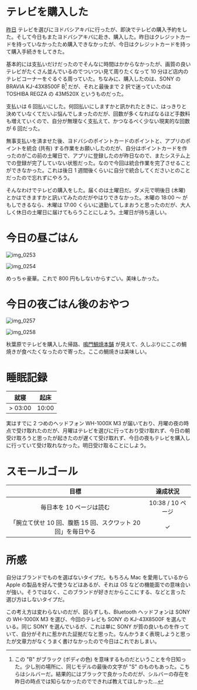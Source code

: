 # テレビを購入した
[昨日](/2018/10/22) テレビを選びにヨドバシアキバに行ったが、即決でテレビの購入予約をした。そして今日もまたヨドバシアキバに赴き、購入した。昨日はクレジットカードを持っていなかったため購入できなかったが、今日はクレジットカードを持って購入手続きをしてきた。

基本的には支払いだけだったのでそんなに時間はかからなかったが、画質の良いテレビがたくさん並んでいるのでついつい見て周りたくなって 10 分ほど店内のテレビコーナーをぐるぐる周っていた。ちなみに、購入したのは、SONY の BRAVIA KJ-43X8500F B[^letter-b-means] だが、それと最後まで 2 択で迷っていたのは TOSHIBA REGZA の 43M520X というものだった。

[^letter-b-means]: この "B" がブラック (ボディの色) を意味するものだということを今日知った。少し別の場所に、同じモデルの最後の文字が "S" のものもあった。こちらはシルバーだ。結果的にはブラックで良かったのだが、シルバーの存在を昨日の時点では知らなかったのでできれば教えてほしかった...

支払いは 6 回払いにした。何回払いにしますかと訊かれたときに、はっきりと決めていなくてだいぶ悩んでしまったのだが、回数が多くなればなるほど手数料も増えていくので、自分が無理なく支払えて、かつなるべく少ない現実的な回数が 6 回だった。

無事支払いを済ませた後、ヨドバシのポイントカードのポイントと、アプリのポイントを統合 (共有) する作業をお願いしたのだが、自分はポイントカードを作ったのがこの前の土曜日で、アプリに登録したのが昨日なので、またシステム上での登録が完了していない状態だった。なので今回は統合作業を完了させることができなかった。これは後日 1 週間後くらいに自分で統合してくださいとのことだったので忘れずにやろう。

そんなわけでテレビの購入をした。届くのは土曜日だ。ダメ元で明後日 (木曜) とかはできますかと訊いてみたのだがやはりできなかった。木曜の 18:00 〜 がもしできるなら、木曜は 17:00 くらいに退勤してしまおうと思ったのだが、大人しく休日の土曜日に届けてもらうことにしよう。土曜日が待ち遠しい。

# 今日の昼ごはん
![img_0253](https://noraworld.github.io/box-bulbasaur/2018/10/img_0253.jpg)

![img_0254](https://noraworld.github.io/box-bulbasaur/2018/10/img_0254.jpg)

めっちゃ豪華。これで 800 円もしないからすごい。美味しかった。

# 今日の夜ごはん後のおやつ
![img_0257](https://noraworld.github.io/box-bulbasaur/2018/10/img_0257.jpg)

![img_0258](https://noraworld.github.io/box-bulbasaur/2018/10/img_0258.jpg)

秋葉原でテレビを購入した帰路、[鳴門鯛焼本舗](http://www.taiyaki.co.jp) が見えて、久しぶりにここの鯛焼きが食べたくなったので寄った。ここの鯛焼きは美味しい。

# 睡眠記録
| 就寝 | 起床 |
|:---:|:---:|
| > 03:00 | 10:00 |

実はすでに 2 つめのヘッドフォン WH-1000X M3 が届いており、月曜の夜の時点で受け取れたのだが、月曜はテレビを選びに行っており受け取れず、今日の朝受け取ろうと思ったが起きたのが遅くて受け取れず、今日の夜もテレビを購入しに行っていて受け取れなかった。明日受け取ることにしよう。

# スモールゴール
| 目標 | 達成状況 |
|:---:|:---:|
| 毎日本を 10 ページは読む | 10:38 / 10 ページ |
| 「腕立て伏せ 10 回、腹筋 15 回、スクワット 20 回」を毎日やる | ✓ |

# 所感
自分はブランドでものを選ばないタイプだ。もちろん Mac を愛用しているから Apple の製品を好んで使うなどはあるが、それは OS などの機能面での意味合いが強い。そうではなく、このブランドが好きだからここにする、などと言った選び方はしないタイプだ。

この考え方は変わらないのだが、図らずしも、Bluetooth ヘッドフォンは SONY の WH-1000X M3 を選び、今回のテレビも SONY の KJ-43X8500F を選んでいる。同じ SONY を選んでいるが、これは単に SONY が質の良いものを作っていて、自分がそれに惹かれた証拠だなと思った。なんかうまく表現しようと思ったが文章力がなくうまく書けなかったので今日はこれでおしまい。
